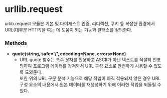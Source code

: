 # urllib.request
urlib.request 모듈은 기본 및 다이제스트 인증, 리디렉션, 쿠키 등 복잡한 환경에서 URL(대부분 HTTP)을 여는 데 도움이 되는 기능과 클래스를 정의한다.

### Methods
* **quote(string, safe='/', encoding=None, errors=None)**
    - URL quote 함수는 특수 문자를 인용하고 ASCII가 아닌 텍스트를 적절히 인코딩하여 프로그램 데이터를 가져와서 URL 구성 요소로 안전하게 사용할 수 있도록 도와준다.  
    또한 위의 URL 구문 분석 기능으로 해당 작업이 아직 적용되지 않은 경우 URL 구성 요소의 내용에서 원본 데이터를 재생성하기 위해 이러한 작업을 되돌릴 수 있다.